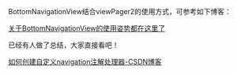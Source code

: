 BottomNavigationView结合viewPager2的使用方式，可参考如下博客：

[关于BottomNavigationView的使用姿势都在这里了](https://blog.csdn.net/BigBoySunshine/article/details/105774561)



已经有人做了总结，大家直接看吧！

[如何创建自定义navigation注解处理器-CSDN博客](https://blog.csdn.net/peterluntao/article/details/114842025)

